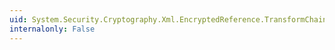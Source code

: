 ```yaml
---
uid: System.Security.Cryptography.Xml.EncryptedReference.TransformChain
internalonly: False
---
```

